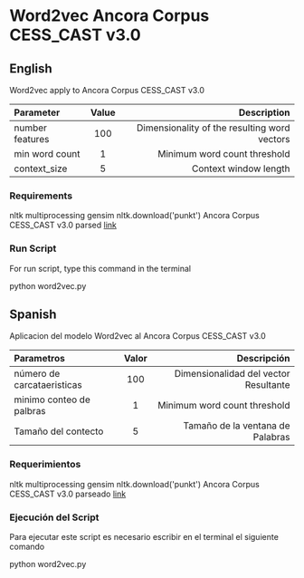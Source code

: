 # Word2vec Ancora Corpus CESS_CAST v3.0

## English

Word2vec apply to Ancora Corpus CESS_CAST v3.0


| Parameter       | Value     | Description                                  |
| :---            |    :----: |                                         ---: |
| number features | 100       | Dimensionality of the resulting word vectors |
| min word count  | 1         | Minimum word count threshold                 |
| context_size    | 5         | Context window length                        |

### Requirements

nltk
multiprocessing
gensim
nltk.download('punkt')
Ancora Corpus CESS_CAST v3.0 parsed [link](https://github.com/orlandc/ParserAncora)

### Run Script

For run script, type this command in the terminal

python word2vec.py

## Spanish

Aplicacion del modelo Word2vec al Ancora Corpus CESS_CAST v3.0

| Parametros                 | Valor     | Descripción                           |
| :---                       |    :----: |                                  ---: |
| número de carcataeristicas | 100       | Dimensionalidad del vector Resultante |
| minimo conteo de palbras   | 1         | Minimum word count threshold          |
| Tamaño del contecto        | 5         | Tamaño de la ventana de Palabras      |

### Requerimientos

nltk
multiprocessing
gensim
nltk.download('punkt')
Ancora Corpus CESS_CAST v3.0 parseado [link](https://github.com/orlandc/ParserAncora)

### Ejecución del Script

Para ejecutar este script es necesario escribir en el terminal el siguiente comando

python word2vec.py